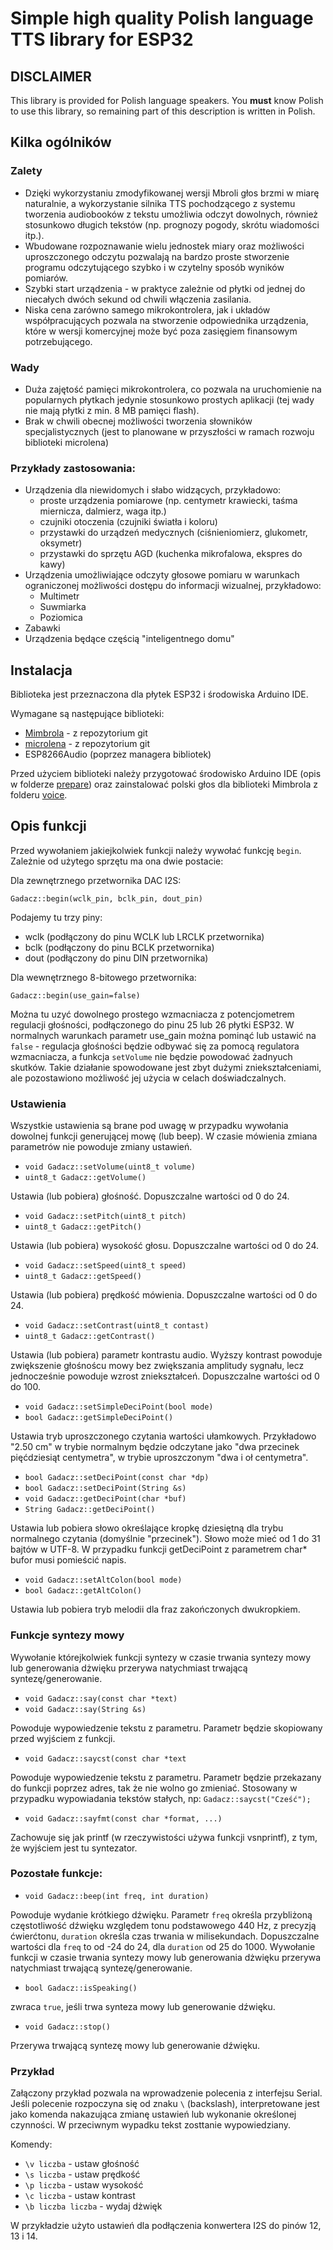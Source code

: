 # Simple high quality Polish language TTS library for ESP32

## DISCLAIMER

This library is provided for Polish language speakers. You **must** know
Polish to use this library, so remaining part of this description
is written in Polish.

## Kilka ogólników

### Zalety

* Dzięki wykorzystaniu zmodyfikowanej wersji Mbroli głos brzmi w miarę
naturalnie, a wykorzystanie silnika TTS pochodzącego z systemu tworzenia
audiobooków z tekstu umożliwia odczyt dowolnych, również
stosunkowo długich tekstów (np. prognozy pogody, skrótu wiadomości itp.).
* Wbudowane rozpoznawanie wielu jednostek miary
oraz możliwości uproszczonego odczytu pozwalają na bardzo proste stworzenie
programu odczytującego szybko i w czytelny sposób wyników pomiarów.
* Szybki start urządzenia - w praktyce zależnie od płytki od jednej do
niecałych dwóch sekund od chwili włączenia zasilania.
* Niska cena zarówno samego mikrokontrolera, jak i układów współpracujących
pozwala na stworzenie odpowiednika urządzenia, które w wersji komercyjnej
może być poza zasięgiem finansowym potrzebującego.

### Wady

* Duża zajętość pamięci mikrokontrolera, co pozwala na uruchomienie
na popularnych płytkach jedynie stosunkowo prostych aplikacji (tej wady
nie mają płytki z min. 8 MB pamięci flash).
* Brak w chwili obecnej możliwości tworzenia słowników specjalistycznych
(jest to planowane w przyszłości w ramach rozwoju biblioteki microlena)

### Przykłady zastosowania:

* Urządzenia dla niewidomych i słabo widzących, przykładowo:
  * proste urządzenia pomiarowe (np. centymetr krawiecki, taśma miernicza, dalmierz, waga itp.)
  * czujniki otoczenia (czujniki światła i koloru)
  * przystawki do urządzeń medycznych (ciśnieniomierz, glukometr, oksymetr)
  * przystawki do sprzętu AGD (kuchenka mikrofalowa, ekspres do kawy)
* Urządzenia umożliwiające odczyty głosowe pomiaru w warunkach ograniczonej możliwości dostępu do informacji wizualnej, przykładowo:
  * Multimetr
  * Suwmiarka
  * Poziomica
* Zabawki
* Urządzenia będące częścią "inteligentnego domu"

## Instalacja

Biblioteka jest przeznaczona dla płytek ESP32 i środowiska Arduino IDE.

Wymagane są następujące biblioteki:

* [Mimbrola](https://github.com/ethanak/Mimbrola) - z repozytorium git
* [microlena](https://github.com/ethanak/microlena) - z repozytorium git
* ESP8266Audio (poprzez managera bibliotek)

Przed użyciem biblioteki należy przygotować środowisko Arduino IDE (opis
w folderze [prepare](./prepare/)) oraz zainstalować polski głos dla
biblioteki Mimbrola z folderu [voice](./voice/).

## Opis funkcji

Przed wywołaniem jakiejkolwiek funkcji należy wywołać funkcję ```begin```.
Zależnie od użytego sprzętu ma ona dwie postacie:

Dla zewnętrznego przetwornika DAC I2S:

```Gadacz::begin(wclk_pin, bclk_pin, dout_pin)```

Podajemy tu trzy piny:
* wclk (podłączony do pinu WCLK lub LRCLK przetwornika)
* bclk (podłączony do pinu BCLK przetwornika)
* dout (podłączony do pinu DIN przetwornika)

Dla wewnętrznego 8-bitowego przetwornika:

```Gadacz::begin(use_gain=false)```

Można tu uzyć dowolnego prostego wzmacniacza z potencjometrem regulacji
głośności, podłączonego do pinu 25 lub 26 płytki ESP32. W normalnych
warunkach parametr use_gain można pominąć lub ustawić na ```false``` -
regulacja głośności będzie odbywać się za pomocą regulatora wzmacniacza,
a funkcja ```setVolume``` nie będzie powodować żadnyuch skutków. Takie
działanie spowodowane jest zbyt dużymi zniekształceniami, ale pozostawiono
możliwość jej użycia w celach doświadczalnych.

### Ustawienia

Wszystkie ustawienia są brane pod uwagę w przypadku wywołania dowolnej
funkcji generującej mowę (lub beep). W czasie mówienia zmiana parametrów
nie powoduje zmiany ustawień.

* ```void Gadacz::setVolume(uint8_t volume)```
* ```uint8_t Gadacz::getVolume()```

Ustawia (lub pobiera) głośność. Dopuszczalne wartości od 0 do 24.

* ```void Gadacz::setPitch(uint8_t pitch)```
* ```uint8_t Gadacz::getPitch()```

Ustawia (lub pobiera) wysokość głosu. Dopuszczalne wartości od 0 do 24.

* ```void Gadacz::setSpeed(uint8_t speed)```
* ```uint8_t Gadacz::getSpeed()```

Ustawia (lub pobiera) prędkość mówienia. Dopuszczalne wartości od 0 do 24.

* ```void Gadacz::setContrast(uint8_t contast)```
* ```uint8_t Gadacz::getContrast()```

Ustawia (lub pobiera) parametr kontrastu audio. Wyższy kontrast powoduje
zwiększenie głośnoścu mowy bez zwiększania amplitudy sygnału, lecz
jednocześnie powoduje wzrost zniekształceń. Dopuszczalne wartości od 0 do 100.

* ```void Gadacz::setSimpleDeciPoint(bool mode)```
* ```bool Gadacz::getSimpleDeciPoint()```

Ustawia tryb uproszczonego czytania wartości ułamkowych. Przykładowo
"2.50 cm" w trybie normalnym będzie odczytane jako "dwa przecinek pięćdziesiąt centymetra",
w trybie uproszczonym "dwa i oł centymetra".

* ```bool Gadacz::setDeciPoint(const char *dp)```
* ```bool Gadacz::setDeciPoint(String &s)```
* ```void Gadacz::getDeciPoint(char *buf)```
* ```String Gadacz::getDeciPoint()```

Ustawia lub pobiera słowo określające kropkę dziesiętną dla trybu normalnego
czytania (domyślnie "przecinek"). Słowo może mieć od 1 do 31 bajtów w UTF-8.
W przypadku funkcji getDeciPoint z parametrem char* bufor musi pomieścić
napis.

* ```void Gadacz::setAltColon(bool mode)```
* ```bool Gadacz::getAltColon()```

Ustawia lub pobiera tryb melodii dla fraz zakończonych dwukropkiem.

### Funkcje syntezy mowy

Wywołanie którejkolwiek funkcji syntezy w czasie trwania syntezy mowy
lub generowania dżwięku przerywa natychmiast trwającą syntezę/generowanie.

* ```void Gadacz::say(const char *text)```
* ```void Gadacz::say(String &s)```

Powoduje wypowiedzenie tekstu z parametru. Parametr będzie skopiowany
przed wyjściem z funkcji.

* ```void Gadacz::saycst(const char *text```

Powoduje wypowiedzenie tekstu z parametru. Parametr będzie przekazany
do funkcji poprzez adres, tak że nie wolno go zmieniać. Stosowany
w przypadku wypowiadania tekstów stałych, np:
```Gadacz::saycst("Cześć");```

* ```void Gadacz::sayfmt(const char *format, ...)```

Zachowuje się jak printf (w rzeczywistości używa funkcji vsnprintf),
z tym, że wyjściem jest tu syntezator.

### Pozostałe funkcje:

* ```void Gadacz::beep(int freq, int duration)```

Powoduje wydanie krótkiego dźwięku. Parametr ```freq``` określa
przybliżoną częstotliwość dźwięku względem tonu podstawowego 440 Hz,
z precyzją ćwierćtonu, ```duration``` określa czas trwania w milisekundach.
Dopuszczalne wartości dla ```freq``` to od -24 do 24, dla ```duration```
od 25 do 1000. Wywołanie funkcji w czasie trwania syntezy mowy
lub generowania dżwięku przerywa natychmiast trwającą syntezę/generowanie.



* ```bool Gadacz::isSpeaking()```

zwraca ```true```, jeśli trwa synteza mowy lub generowanie dźwięku.

* ```void Gadacz::stop()```

Przerywa trwającą syntezę mowy lub generowanie dźwięku.

### Przykład

Załączony przykład pozwala na wprowadzenie polecenia z interfejsu Serial.
Jeśli polecenie rozpoczyna się od znaku ```\``` (backslash), interpretowane jest
jako komenda nakazująca zmianę ustawień lub wykonanie określonej
czynności. W przeciwnym wypadku tekst zosttanie wypowiedziany.

Komendy:

* ```\v liczba``` - ustaw głośność
* ```\s liczba``` - ustaw prędkość
* ```\p liczba``` - ustaw wysokość
* ```\c liczba``` - ustaw kontrast
* ```\b liczba liczba``` - wydaj dżwięk

W przykładzie użyto ustawień dla podłączenia konwertera I2S do pinów
12, 13 i 14.

